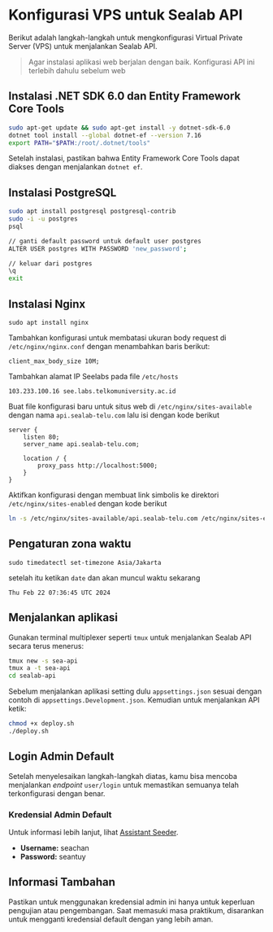 # Konfigurasi VPS untuk Sealab API

Berikut adalah langkah-langkah untuk mengkonfigurasi Virtual Private Server (VPS) untuk menjalankan Sealab API.
> Agar instalasi aplikasi web berjalan dengan baik. Konfigurasi API ini terlebih dahulu sebelum web

## Instalasi .NET SDK 6.0 dan Entity Framework Core Tools

```bash
sudo apt-get update && sudo apt-get install -y dotnet-sdk-6.0
dotnet tool install --global dotnet-ef --version 7.16
export PATH="$PATH:/root/.dotnet/tools"
```
Setelah instalasi, pastikan bahwa Entity Framework Core Tools dapat diakses dengan menjalankan `dotnet ef`.

## Instalasi PostgreSQL
```bash
sudo apt install postgresql postgresql-contrib
sudo -i -u postgres
psql

// ganti default password untuk default user postgres
ALTER USER postgres WITH PASSWORD 'new_password';

// keluar dari postgres
\q
exit
```

## Instalasi Nginx
```
sudo apt install nginx
```
Tambahkan konfigurasi untuk membatasi ukuran body request di `/etc/nginx/nginx.conf` dengan menambahkan baris berikut:
```
client_max_body_size 10M;
```
Tambahkan alamat IP Seelabs pada file `/etc/hosts`

```
103.233.100.16 see.labs.telkomuniversity.ac.id
```

Buat file konfigurasi baru untuk situs web di `/etc/nginx/sites-available` dengan nama `api.sealab-telu.com` lalu isi dengan kode berikut

```
server {
    listen 80;
    server_name api.sealab-telu.com;

    location / {
        proxy_pass http://localhost:5000;
    }
}
```
Aktifkan konfigurasi dengan membuat link simbolis ke direktori `/etc/nginx/sites-enabled` dengan kode berikut
``` bash
ln -s /etc/nginx/sites-available/api.sealab-telu.com /etc/nginx/sites-enabled/
```

## Pengaturan zona waktu
```
sudo timedatectl set-timezone Asia/Jakarta
```
setelah itu ketikan `date` dan akan muncul waktu sekarang
```
Thu Feb 22 07:36:45 UTC 2024
```

## Menjalankan aplikasi
Gunakan terminal multiplexer seperti `tmux` untuk menjalankan Sealab API secara terus menerus:
```bash
tmux new -s sea-api
tmux a -t sea-api
cd sealab-api
```
Sebelum menjalankan aplikasi setting dulu `appsettings.json` sesuai dengan contoh di `appsettings.Development.json`. Kemudian untuk menjalankan API ketik:
```bash
chmod +x deploy.sh
./deploy.sh
```
## Login Admin Default
Setelah menyelesaikan langkah-langkah diatas, kamu bisa mencoba menjalankan *endpoint* `user/login` untuk memastikan semuanya telah terkonfigurasi dengan benar.

### Kredensial Admin Default
Untuk informasi lebih lanjut, lihat [Assistant Seeder](DataAccess\Seeders\AssistantSeed.cs).

- **Username:** seachan
- **Password:** seantuy

## Informasi Tambahan
Pastikan untuk menggunakan kredensial admin ini hanya untuk keperluan pengujian atau pengembangan. Saat memasuki masa praktikum, disarankan untuk mengganti kredensial default dengan yang lebih aman.
